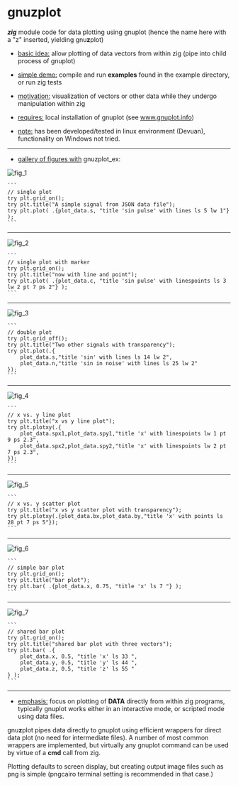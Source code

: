 # gnuzplot
***zig*** module code for data plotting using gnuplot (hence the name here with a "z" inserted, yielding gnu**z**plot)

* <ins>basic idea:</ins>    allow plotting of data vectors from within zig (pipe into child process of gnuplot)

* <ins>simple demo:</ins>    compile and run **examples** found in the example directory, or run zig tests

* <ins>motivation:</ins>    visualization of vectors or other data while they undergo manipulation within zig

* <ins>requires:</ins>    local installation of gnuplot (see www.gnuplot.info)

* <ins>note:</ins>    has been developed/tested in linux environment (Devuan), functionality on Windows not tried.

------------------

* <ins>gallery of figures with</ins> gnuzplot_ex:

![fig_1](https://user-images.githubusercontent.com/100024520/177419277-39fe3467-a5f8-4241-8f89-823acdc846f3.png)

    ```
    // single plot
    try plt.grid_on();
    try plt.title("A simple signal from JSON data file");
    try plt.plot( .{plot_data.s, "title 'sin pulse' with lines ls 5 lw 1"} );
    ```
  
------------------

![fig_2](https://user-images.githubusercontent.com/100024520/177419281-191554f6-aa3c-4f21-9772-75adbcbfab8a.png)

    ```
    // single plot with marker
    try plt.grid_on();
    try plt.title("now with line and point");
    try plt.plot( .{plot_data.c, "title 'sin pulse' with linespoints ls 3 lw 2 pt 7 ps 2"} );
    ```

------------------

![fig_3](https://user-images.githubusercontent.com/100024520/177419283-c919e99a-30d3-4a9c-8113-9646d21d352b.png)

    ```
    // double plot
    try plt.grid_off();
    try plt.title("Two other signals with transparency");
    try plt.plot(.{
        plot_data.s,"title 'sin' with lines ls 14 lw 2",
        plot_data.n,"title 'sin in noise' with lines ls 25 lw 2"
    });
    ```
    
------------------   

![fig_4](https://user-images.githubusercontent.com/100024520/177419285-aa173356-edcc-432a-9260-b75cd1b738f8.png)

    ```
    // x vs. y line plot
    try plt.title("x vs y line plot");
    try plt.plotxy(.{
        plot_data.spx1,plot_data.spy1,"title 'x' with linespoints lw 1 pt 9 ps 2.3",
        plot_data.spx2,plot_data.spy2,"title 'x' with linespoints lw 2 pt 7 ps 2.3",
    });
    ```
    
 ------------------

![fig_5](https://user-images.githubusercontent.com/100024520/177419286-c9e26ccb-3a3e-4b9d-9af7-a19ecfdd6451.png)

    ```
    // x vs. y scatter plot
    try plt.title("x vs y scatter plot with transparency");
    try plt.plotxy(.{plot_data.bx,plot_data.by,"title 'x' with points ls 28 pt 7 ps 5"});
    ```

 ------------------

![fig_6](https://user-images.githubusercontent.com/100024520/177419291-99876af8-e110-48a9-9208-135c1bcaf224.png)

    ```
    // simple bar plot
    try plt.grid_on();
    try plt.title("bar plot");
    try plt.bar( .{plot_data.x, 0.75, "title 'x' ls 7 "} );
    ```
    
 ------------------
   
![fig_7](https://user-images.githubusercontent.com/100024520/177419293-99b3bd51-bf6a-4808-aa50-bd5efd28cc38.png)

    ```
    // shared bar plot 
    try plt.grid_on();
    try plt.title("shared bar plot with three vectors");
    try plt.bar( .{
        plot_data.x, 0.5, "title 'x' ls 33 ",
        plot_data.y, 0.5, "title 'y' ls 44 ",
        plot_data.z, 0.5, "title 'z' ls 55 "
    } );
    ```
    
 ------------------ 

* <ins>emphasis:</ins>    focus on plotting of **DATA** directly from within zig programs, typically gnuplot works either in an interactive mode, or scripted mode using data files.  

gnu**z**plot pipes data directly to gnuplot using efficient wrappers for direct data plot (no need for intermediate files).  A number of most common wrappers are implemented, but virtually any gnuplot command can be used by virtue of a **cmd** call from zig.  

Plotting defaults to screen display, but creating output image files such as png is simple (pngcairo terminal setting is recommended in that case.)
